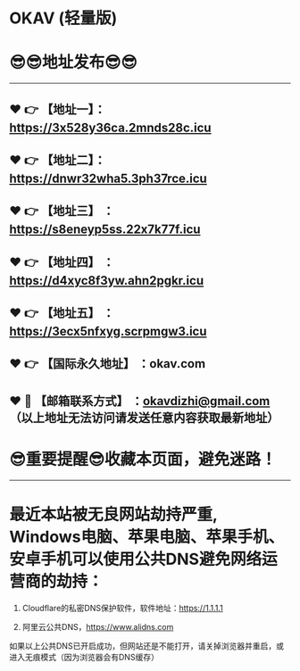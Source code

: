 # OKAV (轻量版)
:sunglasses::sunglasses:地址发布:sunglasses::sunglasses:
==

------
:heart: :point_right: 【地址一】：https://3x528y36ca.2mnds28c.icu
------
:heart: :point_right: 【地址二】：https://dnwr32wha5.3ph37rce.icu
------
:heart: :point_right: 【地址三】 ：https://s8eneyp5ss.22x7k77f.icu
-----
:heart: :point_right: 【地址四】 ：https://d4xyc8f3yw.ahn2pgkr.icu
------
:heart: :point_right: 【地址五】 ：https://3ecx5nfxyg.scrpmgw3.icu
------
:heart: :point_right: 【国际永久地址】 ：okav.com
------------
:heart: :e-mail: 【邮箱联系方式】 ：okavdizhi@gmail.com （以上地址无法访问请发送任意内容获取最新地址）
------
:sunglasses:重要提醒:sunglasses:收藏本页面，避免迷路！
==
------
最近本站被无良网站劫持严重, Windows电脑、苹果电脑、苹果手机、安卓手机可以使用公共DNS避免网络运营商的劫持：
==

1. Cloudflare的私密DNS保护软件，软件地址：https://1.1.1.1

2. 阿里云公共DNS，https://www.alidns.com

如果以上公共DNS已开启成功，但网站还是不能打开，请关掉浏览器并重启，或进入无痕模式（因为浏览器会有DNS缓存）
